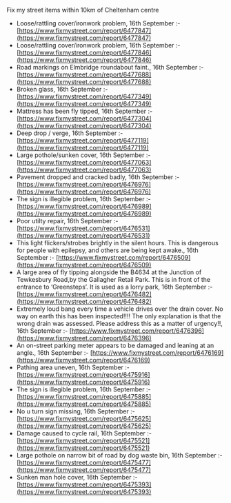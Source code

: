 Fix my street items within 10km of Cheltenham centre

<!-- fix_marker starts -->

- Loose/rattling cover/ironwork problem, 16th September :- [https://www.fixmystreet.com/report/6477847](https://www.fixmystreet.com/report/6477847)
- Loose/rattling cover/ironwork problem, 16th September :- [https://www.fixmystreet.com/report/6477846](https://www.fixmystreet.com/report/6477846)
- Road markings on Elmbridge roundabout faint., 16th September :- [https://www.fixmystreet.com/report/6477688](https://www.fixmystreet.com/report/6477688)
- Broken glass, 16th September :- [https://www.fixmystreet.com/report/6477349](https://www.fixmystreet.com/report/6477349)
- Mattress has been fly tipped, 16th September :- [https://www.fixmystreet.com/report/6477304](https://www.fixmystreet.com/report/6477304)
- Deep drop / verge, 16th September :- [https://www.fixmystreet.com/report/6477119](https://www.fixmystreet.com/report/6477119)
- Large pothole/sunken cover, 16th September :- [https://www.fixmystreet.com/report/6477063](https://www.fixmystreet.com/report/6477063)
- Pavement dropped and cracked badly, 16th September :- [https://www.fixmystreet.com/report/6476976](https://www.fixmystreet.com/report/6476976)
- The sign is illegible problem, 16th September :- [https://www.fixmystreet.com/report/6476989](https://www.fixmystreet.com/report/6476989)
- Poor utilty repair, 16th September :- [https://www.fixmystreet.com/report/6476531](https://www.fixmystreet.com/report/6476531)
- This light flickers/strobes brightly in the silent hours. This is dangerous for people with epilepsy, and others are being kept awake., 16th September :- [https://www.fixmystreet.com/report/6476509](https://www.fixmystreet.com/report/6476509)
- A large area of fly tipping alongside the B4634 at the Junction of Tewkesbury Road,by the Gallagher Retail Park. This is in front of the entrance to ‘Greensteps’. It is used as a lorry park, 16th September :- [https://www.fixmystreet.com/report/6476482](https://www.fixmystreet.com/report/6476482)
- Extremely loud bang every time a vehicle drives over the drain cover. No way on earth this has been inspected!!!! The only explanation is that the wrong drain was assessed. Please address this as a matter of urgency!!, 16th September :- [https://www.fixmystreet.com/report/6476396](https://www.fixmystreet.com/report/6476396)
- An on-street parking meter appears to be damaged and leaning at an angle., 16th September :- [https://www.fixmystreet.com/report/6476169](https://www.fixmystreet.com/report/6476169)
- Pathing area uneven, 16th September :- [https://www.fixmystreet.com/report/6475916](https://www.fixmystreet.com/report/6475916)
- The sign is illegible problem, 16th September :- [https://www.fixmystreet.com/report/6475885](https://www.fixmystreet.com/report/6475885)
- No u turn sign missing, 16th September :- [https://www.fixmystreet.com/report/6475625](https://www.fixmystreet.com/report/6475625)
- Damage caused to cycle rail, 16th September :- [https://www.fixmystreet.com/report/6475521](https://www.fixmystreet.com/report/6475521)
- Large pothole on narrow bit of road by dog waste bin, 16th September :- [https://www.fixmystreet.com/report/6475477](https://www.fixmystreet.com/report/6475477)
- Sunken man hole cover, 16th September :- [https://www.fixmystreet.com/report/6475393](https://www.fixmystreet.com/report/6475393)

<!-- fix_marker ends -->